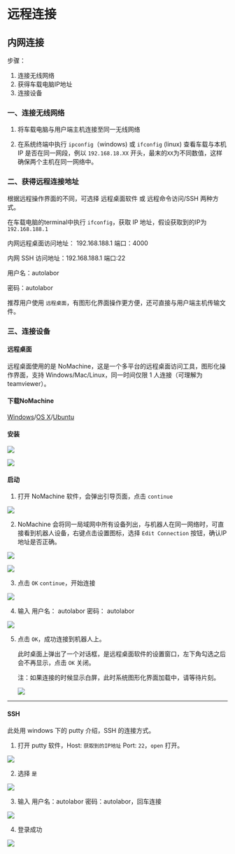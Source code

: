 # 远程连接

## 内网连接

步骤：

1. 连接无线网络
2. 获得车载电脑IP地址
3. 连接设备

### 一、连接无线网络

   1. 将车载电脑与用户端主机连接至同一无线网络

   2. 在系统终端中执行 `ipconfig`（windows) 或 `ifconfig` (linux) 查看车载与本机 IP 是否在同一网段，例以 `192.168.18.XX` 开头，最末的`XX`为不同数值，这样确保两个主机在同一网络中。
   

### 二、获得远程连接地址

根据远程操作界面的不同，可选择 远程桌面软件 或 远程命令访问/SSH 两种方式。

在车载电脑的terminal中执行 `ifconfig`，获取 IP 地址，假设获取到的IP为 `192.168.188.1`

内网远程桌面访问地址： 192.168.188.1 端口：4000

内网 SSH 访问地址：192.168.188.1  端口:22

用户名：autolabor

密码：autolabor

推荐用户使用 `远程桌面`，有图形化界面操作更方便，还可直接与用户端主机传输文件。

### 三、连接设备

#### 远程桌面

远程桌面使用的是 NoMachine，这是一个多平台的远程桌面访问工具，图形化操作界面，支持 Windows/Mac/Linux，同一时间仅限 1 人连接（可理解为teamviewer）。

#### 下载NoMachine

[Windows](http://download.autolabor.com.cn/software/nomachine_6.11.2_1.exe)/[OS X](http://download.autolabor.com.cn/software/nomachine_6.11.2_13.dmg)/[Ubuntu](http://download.autolabor.com.cn/software/nomachine_6.11.2_1_amd64.deb)


#### 安装

![](imgs/network-16.png)

![](imgs/network-17.png)

#### 启动

1. 打开 NoMachine 软件，会弹出引导页面，点击 `continue`

![](imgs/network-18.png)

2. NoMachine 会将同一局域网中所有设备列出，与机器人在同一网络时，可直接看到机器人设备，右键点击设置图标，选择 `Edit Connection` 按钮，确认IP地址是否正确。

![](imgs/network-19.png)

![](imgs/network-20.png)

3. 点击 `OK` `continue`，开始连接

![](imgs/network-21.png)

4. 输入  用户名： autolabor 密码： autolabor

![](imgs/network-22.png)

5. 点击 `OK`，成功连接到机器人上。
    
    此时桌面上弹出了一个对话框，是远程桌面软件的设置窗口，左下角勾选之后会不再显示，点击 `OK` 关闭。

    注：如果连接的时候显示白屏，此时系统图形化界面加载中，请等待片刻。

    ![](imgs/network-24.png)

***


#### SSH

此处用 windows 下的 putty 介绍，SSH 的连接方式。

1. 打开 putty 软件，Host: `获取到的IP地址` Port: `22`，`open` 打开。

![](imgs/network-44.png)

2. 选择 `是`

![](imgs/network-45.png)

3. 输入 用户名：autolabor 密码：autolabor，回车连接

![](imgs/network-46.png)

4. 登录成功

![](imgs/network-47.png)










